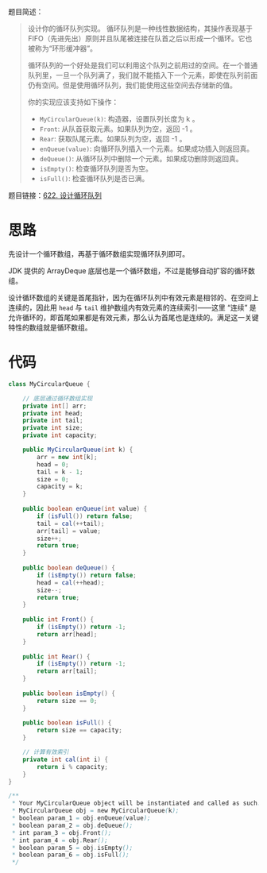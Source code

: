 题目简述：

> 设计你的循环队列实现。 循环队列是一种线性数据结构，其操作表现基于 FIFO（先进先出）原则并且队尾被连接在队首之后以形成一个循环。它也被称为“环形缓冲器”。
>
> 循环队列的一个好处是我们可以利用这个队列之前用过的空间。在一个普通队列里，一旦一个队列满了，我们就不能插入下一个元素，即使在队列前面仍有空间。但是使用循环队列，我们能使用这些空间去存储新的值。
>
> 你的实现应该支持如下操作：
>
> - `MyCircularQueue(k)`: 构造器，设置队列长度为 k 。
> - `Front`: 从队首获取元素。如果队列为空，返回 -1 。
> - `Rear`: 获取队尾元素。如果队列为空，返回 -1 。
> - `enQueue(value)`: 向循环队列插入一个元素。如果成功插入则返回真。
> - `deQueue()`: 从循环队列中删除一个元素。如果成功删除则返回真。
> - `isEmpty()`: 检查循环队列是否为空。
> - `isFull()`: 检查循环队列是否已满。

题目链接：[622. 设计循环队列](https://leetcode.cn/problems/design-circular-queue/)

# 思路

先设计一个循环数组，再基于循环数组实现循环队列即可。

JDK 提供的 ArrayDeque 底层也是一个循环数组，不过是能够自动扩容的循环数组。

设计循环数组的关键是首尾指针，因为在循环队列中有效元素是相邻的、在空间上连续的，因此用 `head` 与 `tail` 维护数组内有效元素的连续索引——这里 “连续” 是允许循环的，即首尾如果都是有效元素，那么认为首尾也是连续的。满足这一关键特性的数组就是循环数组。

# 代码

```java
class MyCircularQueue {

    // 底层通过循环数组实现
    private int[] arr;
    private int head;
    private int tail;
    private int size;
    private int capacity;

    public MyCircularQueue(int k) {
        arr = new int[k];
        head = 0;
        tail = k - 1;
        size = 0;
        capacity = k;
    }
    
    public boolean enQueue(int value) {
        if (isFull()) return false;
        tail = cal(++tail);
        arr[tail] = value;
        size++;
        return true;
    }
    
    public boolean deQueue() {
        if (isEmpty()) return false;
        head = cal(++head);
        size--;
        return true;
    }
    
    public int Front() {
        if (isEmpty()) return -1;
        return arr[head];
    }
    
    public int Rear() {
        if (isEmpty()) return -1;
        return arr[tail];
    }
    
    public boolean isEmpty() {
        return size == 0;
    }
    
    public boolean isFull() {
        return size == capacity;
    }

    // 计算有效索引
    private int cal(int i) {
        return i % capacity;
    }
}

/**
 * Your MyCircularQueue object will be instantiated and called as such:
 * MyCircularQueue obj = new MyCircularQueue(k);
 * boolean param_1 = obj.enQueue(value);
 * boolean param_2 = obj.deQueue();
 * int param_3 = obj.Front();
 * int param_4 = obj.Rear();
 * boolean param_5 = obj.isEmpty();
 * boolean param_6 = obj.isFull();
 */
```

